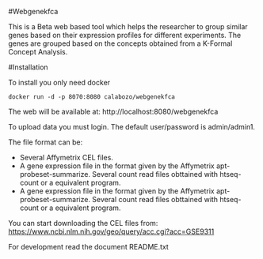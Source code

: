 #Webgenekfca

This is a Beta web based tool which helps the researcher to group similar genes based on their expression profiles for different experiments.
The genes are grouped based on the concepts obtained from a K-Formal Concept Analysis.

#Installation

To install you only need docker
```
docker run -d -p 8070:8080 calabozo/webgenekfca
```
The web will be available at: http://localhost:8080/webgenekfca

To upload data you must login. The default user/password is admin/admin1.

The file format can be:
* Several Affymetrix CEL files.  
* A gene expression file in the format given by the Affymetrix apt-probeset-summarize.
Several count read files obttained with htseq-count or a equivalent program.
* A gene expression file in the format given by the Affymetrix apt-probeset-summarize.
Several count read files obttained with htseq-count or a equivalent program.

You can start downloading the CEL files from:
https://www.ncbi.nlm.nih.gov/geo/query/acc.cgi?acc=GSE9311

For development read the document README.txt
